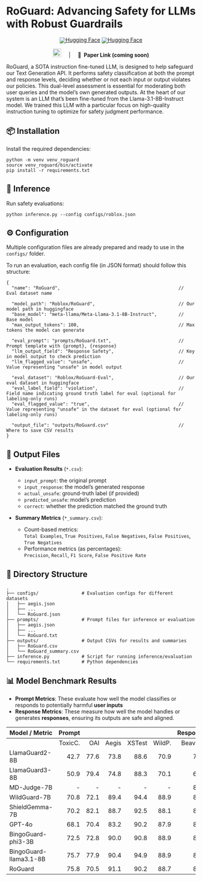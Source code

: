 # RoGuard: Advancing Safety for LLMs with Robust Guardrails


<div align="center" style="line-height: 1;">
  <a href="https://huggingface.co/Roblox/RoGuard" target="_blank"><img alt="Hugging Face" src="https://img.shields.io/badge/%F0%9F%A4%97%20Hugging%20Face-RoGuard-ffc107?color=ffc107&logoColor=white"/></a>
  <a href="https://huggingface.co/datasets/Roblox/RoGuard-Eval" target="_blank"><img alt="Hugging Face" src="https://img.shields.io/badge/%F0%9F%A4%97%20Hugging%20Face-RoGuardEval-ffc107?color=1783ff&logoColor=white"/></a>
</div>

<p align="center">
<a href="https://devforum.roblox.com/t/beta-introducing-text-generation-api/3556520" target="_blank"><img src=https://img.shields.io/badge/Roblox-Blog-000000.svg?logo=Roblox             height=22px></a>
</b> &nbsp;&nbsp;&nbsp; | &nbsp;&nbsp;&nbsp; <b>📄&nbsp;&nbsp;Paper Link (coming soon)</b>
</p>

RoGuard, a SOTA instruction fine-tuned LLM, is designed to help safeguard our Text Generation API. It performs safety classification at both the prompt and response levels, deciding whether or not each input or output violates our policies. This dual-level assessment is essential for moderating both user queries and the model’s own generated outputs. At the heart of our system is an LLM that’s been fine-tuned from the Llama-3.1-8B-Instruct model. We trained this LLM with a particular focus on high-quality instruction tuning to optimize for safety judgment performance.  


## 📦 Installation
Install the required dependencies:
```
python -m venv venv_roguard
source venv_roguard/bin/activate 
pip install -r requirements.txt
```

## 🧠 Inference
Run safety evaluations:
```
python inference.py --config configs/roblox.json
```

## ⚙️ Configuration
Multiple configuration files are already prepared and ready to use in the `configs/` folder.

To run an evaluation, each config file (in JSON format) should follow this structure:
```
{
  "name": "RoGuard",                                            // Eval dataset name

  "model_path": "Roblox/RoGuard",                               // Our model path in huggingface
  "base_model": "meta-llama/Meta-Llama-3.1-8B-Instruct",        // Base model
  "max_output_tokens": 100,                                     // Max tokens the model can generate

  "eval_prompt": "prompts/RoGuard.txt",                         // Prompt template with {prompt}, {response}
  "llm_output_field": "Response Safety",                        // Key in model output to check prediction
  "llm_flagged_value": "unsafe",                                // Value representing "unsafe" in model output

  "eval_dataset": "Roblox/RoGuard-Eval",                        // Our eval dataset in huggingface
  "eval_label_field": "violation",                              // Field name indicating ground truth label for eval (optional for labeling-only runs)
  "eval_flagged_value": "true",                                 // Value representing "unsafe" in the dataset for eval (optional for labeling-only runs)

  "output_file": "outputs/RoGuard.csv"                          // Where to save CSV results
}
```


## 📄 Output Files

- **Evaluation Results** (`*.csv`):  
  - `input_prompt`: the original prompt  
  - `input_response`: the model’s generated response  
  - `actual_unsafe`: ground-truth label (if provided)  
  - `predicted_unsafe`: model’s prediction  
  - `correct`: whether the prediction matched the ground truth  

- **Summary Metrics** (`*_summary.csv`):  
  - Count-based metrics:  
    `Total Examples`, `True Positives`, `False Negatives`, `False Positives`, `True Negatives`  
  - Performance metrics (as percentages):  
    `Precision`, `Recall`, `F1 Score`, `False Positive Rate`


## 📁 Directory Structure
```
.
├── configs/                # Evaluation configs for different datasets
│   ├── aegis.json
│   ├── ...
│   └── RoGuard.json
├── prompts/                # Prompt files for inference or evaluation
│   ├── aegis.json
│   ├── ...
│   └── RoGuard.txt
├── outputs/                # Output CSVs for results and summaries
│   ├── RoGuard.csv
│   └── RoGuard_summary.csv
├── inference.py            # Script for running inference/evaluation
└── requirements.txt        # Python dependencies
```

## 📊 Model Benchmark Results

- **Prompt Metrics**: These evaluate how well the model classifies or responds to potentially harmful **user inputs**
- **Response Metrics**: These measure how well the model handles or generates **responses**, ensuring its outputs are safe and aligned.


| Model / Metric            | Prompt  |       |       |        |        | Response |           |        |        |
|---------------------------|--------:|------:|------:|-------:|-------:|---------:|----------:|-------:|-------:|
|                           | ToxicC. | OAI   | Aegis | XSTest | WildP. | BeaverT. | SaferRLHF | WildR. | HarmB. |
| LlamaGuard2-8B            |   42.7  |  77.6 |  73.8 |   88.6 |   70.9 |     71.8 |      51.6 |   65.2 |   78.5 |
| LlamaGuard3-8B            |   50.9  |  79.4 |  74.8 |   88.3 |   70.1 |     69.7 |      53.7 |   70.2 |   84.9 |
| MD-Judge-7B               |     -   |    -  |    -  |     -  |     -  |     86.7 |      64.8 |   76.8 |   81.2 |
| WildGuard-7B              |   70.8  |  72.1 |  89.4 |   94.4 |   88.9 |     84.4 |      64.2 |   75.4 |   86.2 |
| ShieldGemma-7B            |   70.2  |  82.1 |  88.7 |   92.5 |   88.1 |     84.8 |      66.6 |   77.8 |   84.8 |
| GPT-4o                    |   68.1  |  70.4 |  83.2 |   90.2 |   87.9 |     83.8 |      67.9 |   73.1 |   83.5 |
| BingoGuard-phi3-3B        |   72.5  |  72.8 |  90.0 |   90.8 |   88.9 |     86.2 |      69.9 |   79.7 |   85.1 |
| BingoGuard-llama3.1-8B    |   75.7  |  77.9 |  90.4 |   94.9 |   88.9 |     86.4 |      68.7 |   80.1 |   86.4 |
| RoGuard                   |   75.8  |  70.5 |  91.1 |   90.2 |   88.7 |     87.5 |      69.7 |   80.0 |   80.7 |
